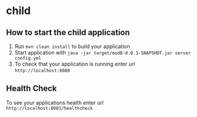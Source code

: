 # child

How to start the child application
---

1. Run `mvn clean install` to build your application
1. Start application with `java -jar target/modB-0.0.1-SNAPSHOT.jar server config.yml`
1. To check that your application is running enter url `http://localhost:8080`

Health Check
---

To see your applications health enter url `http://localhost:8081/healthcheck`
